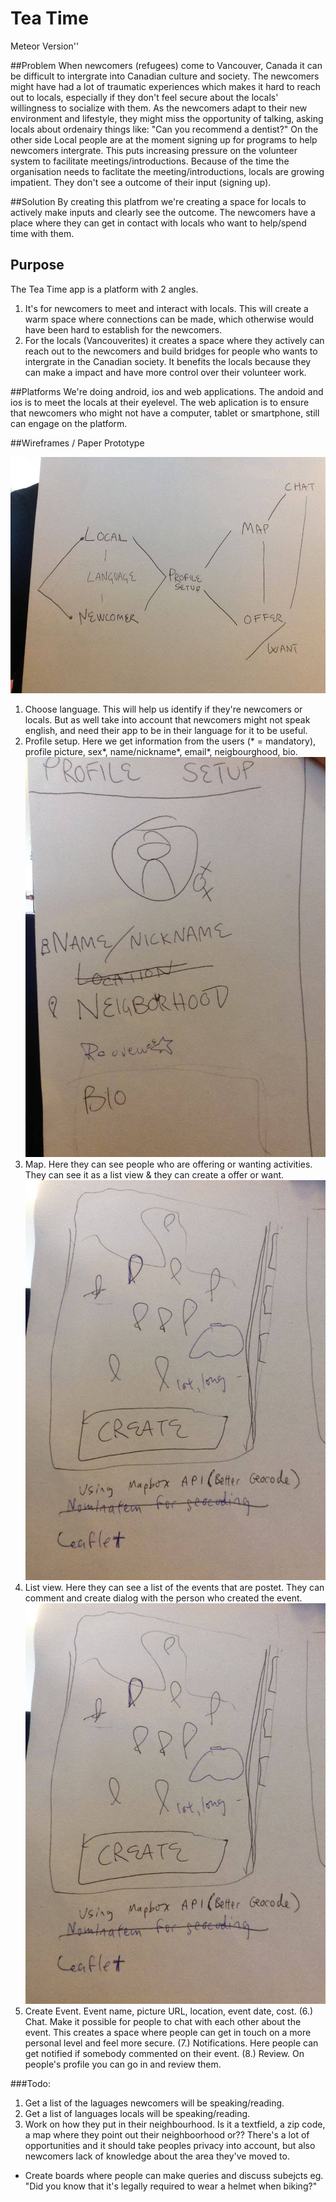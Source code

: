 # Tea Time
Meteor Version''

##Problem
When newcomers (refugees) come to Vancouver, Canada it can be difficult to intergrate into Canadian culture and society. The newcomers might have had a lot of traumatic experiences which makes it hard to reach out to locals, especially if they don't feel secure about the locals' willingness to socialize with them. As the newcomers adapt to their new environment and lifestyle, they might miss the opportunity of talking, asking locals about ordenairy things like: "Can you recommend a dentist?"
On the other side
Local people are at the moment signing up for programs to help newcomers intergrate. This puts increasing pressure on the volunteer system to facilitate meetings/introductions. Because of the time the organisation needs to faclitate the meeting/introductions, locals are growing impatient. They don't see a outcome of their input (signing up).

##Solution
By creating this platfrom we're creating a space for locals to actively make inputs and clearly see the outcome. The newcomers have a place where they can get in contact with locals who want to help/spend time with them.

## Purpose
The Tea Time app is a platform with 2 angles.
1. It's for newcomers to meet and interact with locals. This will create a warm space where connections can be made, which otherwise would have been hard to establish for the newcomers.
2. For the locals (Vancouverites) it creates a space where they actively can reach out to the newcomers and build bridges for people who wants to intergrate in the Canadian society. It benefits the locals because they can make a  impact and have more control over their volunteer work.

##Platforms
We're doing android, ios and web applications.
The andoid and ios is to meet the locals at their eyelevel. The web aplication is to ensure that newcomers who might not have a computer, tablet or smartphone, still can engage on the platform. 

##Wireframes / Paper Prototype

![Alt text](/img/overall.jpg)

1. Choose language. This will help us identify if they're newcomers or locals. But as well take into account that newcomers might not speak english, and need their app to be in their language for it to be useful.
2. Profile setup. Here we get information from the users (* = mandatory), profile picture, sex*, name/nickname*, email*, neigbourghood, bio.
![Alt text](/img/profile.jpg)
3. Map. Here they can see people who are offering or wanting activities. They can see it as a list view & they can create a offer or want.
![Alt text](/img/map.jpg)
4. List view. Here they can see a list of the events that are postet. They can comment and create dialog with the person who created the event.
![Alt text](/img/map.jpg)
5. Create Event. Event name, picture URL, location, event date, cost.
(6.) Chat. Make it possible for people to chat with each other about the event. This creates a space where people can get in touch on a more personal level and feel more secure.
(7.) Notifications. Here people can get notified if somebody commented on their event.
(8.) Review. On people's profile you can go in and review them.

###Todo:
1. Get a list of the laguages newcomers will be speaking/reading.
1. Get a list of languages locals will be speaking/reading.
2. Work on how they put in their neighbourhood. Is it a textfield, a zip code, a map where they point out their neighboorhood or?? There's a lot of opportunities and it should take peoples privacy into account, but also newcomers lack of knowledge about the area they've moved to.
- Create boards where people can make queries and discuss subejcts eg. "Did you know that it's legally required to wear a helmet when biking?" 

